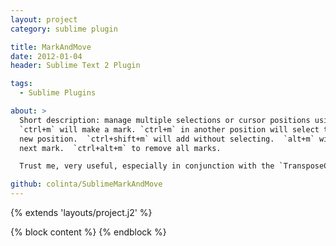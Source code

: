 ```yaml
---
layout: project
category: sublime plugin

title: MarkAndMove
date: 2012-01-04
header: Sublime Text 2 Plugin

tags:
  - Sublime Plugins

about: >
  Short description: manage multiple selections or cursor positions using only the keyboard.
  `ctrl+m` will make a mark. `ctrl+m` in another position will select the previous and add the
  new position.  `ctrl+shift+m` will add without selecting.  `alt+m` will select / jump to the
  next mark.  `ctrl+alt+m` to remove all marks.

  Trust me, very useful, especially in conjunction with the `TransposeCharacter` command.

github: colinta/SublimeMarkAndMove
---
```


{% extends 'layouts/project.j2' %}

{% block content %}
{% endblock %}